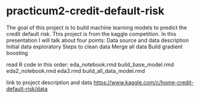 # practicum2-credit-default-risk
The goal of this project is to build machine learning models to predict the credit default risk. This project is from the kaggle competition. In this presentation I will talk about four points:
Data source and data description
Initial data exploratory
Steps to clean data 
Merge all data
Build gradient boosting

read R code in this order: 
eda_notebook.rmd
build_base_model.rmd
eda2_notebook.rmd
eda3.rmd
build_all_data_model.rmd

link to project description and data
https://www.kaggle.com/c/home-credit-default-risk/data




